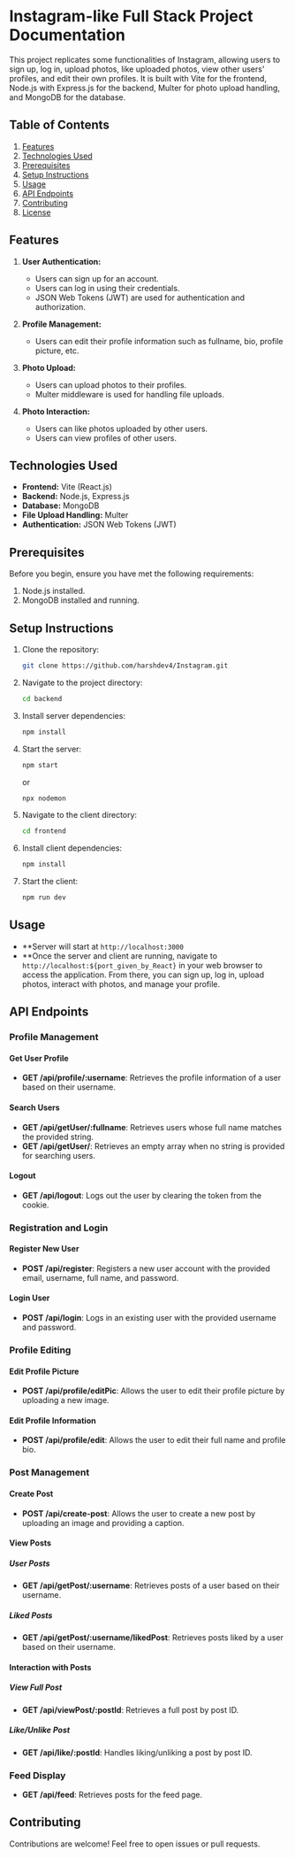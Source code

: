# Instagram-like Full Stack Project Documentation

This project replicates some functionalities of Instagram, allowing users to sign up, log in, upload photos, like uploaded photos, view other users' profiles, and edit their own profiles. It is built with Vite for the frontend, Node.js with Express.js for the backend, Multer for photo upload handling, and MongoDB for the database.

## Table of Contents
1. [Features](#features)
2. [Technologies Used](#technologies-used)
3. [Prerequisites](#prerequisites) 
4. [Setup Instructions](#setup-instructions)
5. [Usage](#usage)
6. [API Endpoints](#api-endpoints)
7. [Contributing](#contributing)
8. [License](#license)

## Features
1. **User Authentication:**
   - Users can sign up for an account.
   - Users can log in using their credentials.
   - JSON Web Tokens (JWT) are used for authentication and authorization.

2. **Profile Management:**
   - Users can edit their profile information such as fullname, bio, profile picture, etc.

3. **Photo Upload:**
   - Users can upload photos to their profiles.
   - Multer middleware is used for handling file uploads.

4. **Photo Interaction:**
   - Users can like photos uploaded by other users.
   - Users can view profiles of other users.
   
## Technologies Used
- **Frontend:** Vite (React.js)
- **Backend:** Node.js, Express.js
- **Database:** MongoDB
- **File Upload Handling:** Multer
- **Authentication:** JSON Web Tokens (JWT)

## Prerequisites
Before you begin, ensure you have  met the following requirements:
1. Node.js installed.
2. MongoDB installed and running.

## Setup Instructions
1. Clone the repository:
   ```bash
   git clone https://github.com/harshdev4/Instagram.git
   ```

2. Navigate to the project directory:
   ```bash
   cd backend
   ```

3. Install server dependencies:
   ```bash
   npm install
   ```

5. Start the server:
   ```bash
   npm start
   ```
   or
   ```bash
   npx nodemon
   ```
   

7. Navigate to the client directory:
   ```bash
   cd frontend
   ```

8. Install client dependencies:
   ```bash
   npm install
   ```

9. Start the client:
   ```bash
   npm run dev
   ```

## Usage
- **Server will start at `http://localhost:3000`
- **Once the server and client are running, navigate to `http://localhost:${port_given_by_React}` in your web browser to access the application. From there, you can sign up, log in, upload photos, interact with photos, and manage your profile.

## API Endpoints

### Profile Management

#### Get User Profile
- **GET /api/profile/:username**: Retrieves the profile information of a user based on their username.

#### Search Users
- **GET /api/getUser/:fullname**: Retrieves users whose full name matches the provided string.
- **GET /api/getUser/**: Retrieves an empty array when no string is provided for searching users.

#### Logout
- **GET /api/logout**: Logs out the user by clearing the token from the cookie.

### Registration and Login

#### Register New User
- **POST /api/register**: Registers a new user account with the provided email, username, full name, and password.

#### Login User
- **POST /api/login**: Logs in an existing user with the provided username and password.

### Profile Editing

#### Edit Profile Picture
- **POST /api/profile/editPic**: Allows the user to edit their profile picture by uploading a new image.

#### Edit Profile Information
- **POST /api/profile/edit**: Allows the user to edit their full name and profile bio.

### Post Management

#### Create Post
- **POST /api/create-post**: Allows the user to create a new post by uploading an image and providing a caption.

#### View Posts

##### User Posts
- **GET /api/getPost/:username**: Retrieves posts of a user based on their username.

##### Liked Posts
- **GET /api/getPost/:username/likedPost**: Retrieves posts liked by a user based on their username.

#### Interaction with Posts

##### View Full Post
- **GET /api/viewPost/:postId**: Retrieves a full post by post ID.

##### Like/Unlike Post
- **GET /api/like/:postId**: Handles liking/unliking a post by post ID.

### Feed Display
- **GET /api/feed**: Retrieves posts for the feed page.


## Contributing
Contributions are welcome! Feel free to open issues or pull requests.
